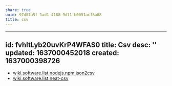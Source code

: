 ```yaml
---
share: true
uuid: 97d87a5f-1ad1-4188-9d11-b0051acf8a88
title: csv
---
```

---
id: fvhItLyb20uvKrP4WFAS0
title: Csv
desc: ''
updated: 1637000452018
created: 1637000398726
---

* [wiki.software.list.nodejs.npm.json2csv](/undefined)
* [wiki.software.list.neat-csv](/undefined)